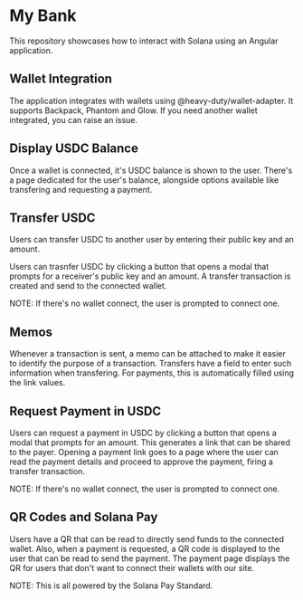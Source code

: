 # My Bank

This repository showcases how to interact with Solana using an Angular application.

## Wallet Integration

The application integrates with wallets using @heavy-duty/wallet-adapter. It supports Backpack, Phantom and Glow. If you need another wallet integrated, you can raise an issue.

## Display USDC Balance

Once a wallet is connected, it's USDC balance is shown to the user. There's a page dedicated for the user's balance, alongside options available like transfering and requesting a payment.

## Transfer USDC

Users can transfer USDC to another user by entering their public key and an amount.

Users can trasnfer USDC by clicking a button that opens a modal that prompts for a receiver's public key and an amount. A transfer transaction is created and send to the connected wallet.

NOTE: If there's no wallet connect, the user is prompted to connect one.

## Memos

Whenever a transaction is sent, a memo can be attached to make it easier to identify the purpose of a transaction. Transfers have a field to enter such information when transfering. For payments, this is automatically filled using the link values.

## Request Payment in USDC

Users can request a payment in USDC by clicking a button that opens a modal that prompts for an amount. This generates a link that can be shared to the payer. Opening a payment link goes to a page where the user can read the payment details and proceed to approve the payment, firing a transfer transaction.

NOTE: If there's no wallet connect, the user is prompted to connect one.

## QR Codes and Solana Pay

Users have a QR that can be read to directly send funds to the connected wallet. Also, when a payment is requested, a QR code is displayed to the user that can be read to send the payment. The payment page displays the QR for users that don't want to connect their wallets with our site.

NOTE: This is all powered by the Solana Pay Standard.
